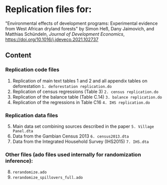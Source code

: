 # Replication files for:
 "Environmental effects of development programs: Experimental evidence from West African dryland forests"
 by Simon Heß, Dany Jaimovich, and Matthias Schündeln,
 *Journal of Development Economics*, https://doi.org/10.1016/j.jdeveco.2021.102737

## Content

### Replication code files
 1. Replication of main text tables 1 and 2 and all appendix tables on deforestation
	`1. deforestation replication.do`
 2. Replication of census regressions (Table 3)
	`2. census replication.do`
 3. Replication of the balance table (Table C.14)
	`3. balance replication.do`
 4. Replication of the regressions in Table C16
	`4. IHS replication.do`

### Replication data files
 5. Main data set combining sources described in the paper
	`5. Village Panel.dta`
 6. Data from the Gambian Census 2013
	`6. census2013.dta`
 7. Data from the Integrated Household Survey (IHS2015)
	`7. IHS.dta`

### Other files (ado files  used internally for randomization inference):
 8. `rerandomize.ado`
 9. `rerandomize_spillovers_full.ado`

